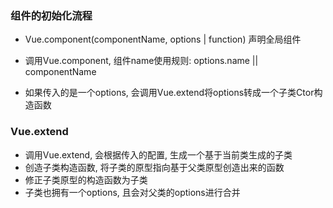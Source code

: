 ### 组件的初始化流程

- Vue.component(componentName, options | function) 声明全局组件

- 调用Vue.component, 组件name使用规则: options.name || componentName
- 如果传入的是一个options, 会调用Vue.extend将options转成一个子类Ctor构造函数


### Vue.extend

- 调用Vue.extend, 会根据传入的配置, 生成一个基于当前类生成的子类
- 创造子类构造函数, 将子类的原型指向基于父类原型创造出来的函数
- 修正子类原型的构造函数为子类
- 子类也拥有一个options, 且会对父类的options进行合并

